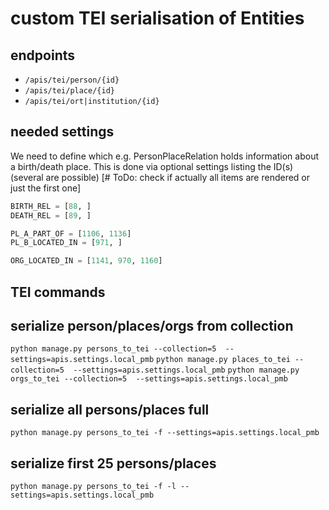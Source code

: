 # custom TEI serialisation of Entities

## endpoints

* `/apis/tei/person/{id}`
* `/apis/tei/place/{id}`
* `/apis/tei/ort|institution/{id}`

## needed settings

We need to define which e.g. PersonPlaceRelation holds information about a birth/death place. This is done via optional settings listing the ID(s) (several are possible) [# ToDo: check if actually all items are rendered or just the first one]

```python
BIRTH_REL = [88, ]
DEATH_REL = [89, ]

PL_A_PART_OF = [1106, 1136]
PL_B_LOCATED_IN = [971, ]

ORG_LOCATED_IN = [1141, 970, 1160]
```



## TEI commands

## serialize person/places/orgs from collection

`python manage.py persons_to_tei --collection=5  --settings=apis.settings.local_pmb`
`python manage.py places_to_tei --collection=5  --settings=apis.settings.local_pmb`
`python manage.py orgs_to_tei --collection=5  --settings=apis.settings.local_pmb`

## serialize all persons/places full

`python manage.py persons_to_tei -f --settings=apis.settings.local_pmb`

## serialize first 25 persons/places
`python manage.py persons_to_tei -f -l --settings=apis.settings.local_pmb`